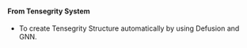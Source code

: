 #### From Tensegrity System
+ To create Tensegrity Structure automatically by using Defusion and GNN.
